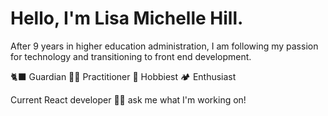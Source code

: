 # Hello, I'm Lisa Michelle Hill.
After 9 years in higher education administration, I am following my passion for technology and transitioning to front end development.

🐈‍⬛ Guardian
🧘‍♀️ Practitioner
🧗 Hobbiest
🏕️ Enthusiast

Current React developer 👩‍💻 ask me what I'm working on!
